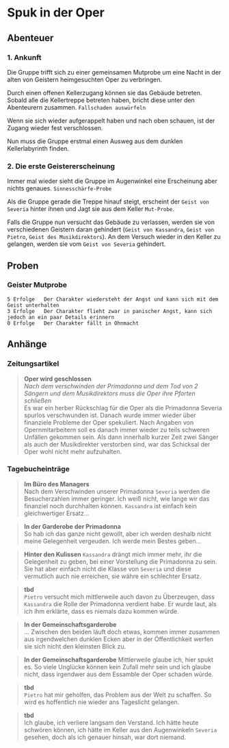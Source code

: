 # Spuk in der Oper

## Abenteuer

### 1. Ankunft

Die Gruppe trifft sich zu einer gemeinsamen Mutprobe um eine Nacht in der alten von Geistern heimgesuchten Oper zu verbringen.

Durch einen offenen Kellerzugang können sie das Gebäude betreten. Sobald alle die Kellertreppe betreten haben,
bricht diese unter den Abenteurern zusammen. `Fallschaden auswürfeln`

Wenn sie sich wieder aufgerappelt haben und nach oben schauen, ist der Zugang wieder fest verschlossen.

Nun muss die Gruppe erstmal einen Ausweg aus dem dunklen Kellerlabyrinth finden.

### 2. Die erste Geistererscheinung

Immer mal wieder sieht die Gruppe im Augenwinkel eine Erscheinung aber nichts genaues. `Sinnesschärfe-Probe`

Als die Gruppe gerade die Treppe hinauf steigt, erscheint der `Geist von Severia` hinter ihnen und Jagt sie aus dem Keller `Mut-Probe`.

Falls die Gruppe nun versucht das Gebäude zu verlassen, werden sie von verschiedenen Geistern daran gehindert
 (`Geist von Kassandra`, `Geist von Pietro`, `Geist des Musikdirektors`). 
An dem Versuch wieder in den Keller zu gelangen, werden sie vom `Geist von Severia` gehindert.

## Proben

### Geister Mutprobe

```
5 Erfolge   Der Charakter wiedersteht der Angst und kann sich mit dem Geist unterhalten
3 Erfolge   Der Charakter flieht zwar in panischer Angst, kann sich jedoch an ein paar Details erinnern
0 Erfolge   Der Charakter fällt in Ohnmacht
```

## Anhänge

### Zeitungsartikel

> **Oper wird geschlossen**  
> *Nach dem verschwinden der Primadonna und dem Tod von 2 Sängern und dem Musikdirektors muss die Oper ihre Pforten schließen*  
> Es war ein herber Rückschlag für die Oper als die Primadonna Severia spurlos verschwunden ist. Danach wurde immer wieder
> über finanziele Probleme der Oper spekuliert. Nach Angaben von Opernmitarbeitern soll es danach immer wieder zu teils
> schweren Unfällen gekommen sein. Als dann innerhalb kurzer Zeit zwei Sänger als auch der Musikdirekter verstorben sind,
> war das Schicksal der Oper wohl nicht mehr aufzuhalten.

### Tagebucheinträge

> **Im Büro des Managers**  
> Nach dem Verschwinden unserer Primadonna `Severia` werden die Besucherzahlen immer geringer.
> Ich weiß nicht, wie lange wir das finanziel noch durchhalten können. `Kassandra` ist einfach kein gleichwertiger Ersatz...

> **In der Garderobe der Primadonna**  
> So hab ich das ganze nicht gewollt, aber ich werden deshalb nicht meine Gelegenheit vergeuden. Ich werde mein Bestes geben...

> **Hinter den Kulissen**
> `Kassandra` drängt mich immer mehr, ihr die Gelegenheit zu geben, bei einer Vorstellung die Primadonna zu sein.
> Sie hat aber einfach nicht die Klasse von `Severia` und diese vermutlich auch nie erreichen, sie währe ein schlechter Ersatz.

> **tbd**  
> `Pietro` versucht mich mittlerweile auch davon zu Überzeugen, dass `Kassandra` die Rolle der Primadonna verdient habe.
> Er wurde laut, als ich ihm erklärte, dass es niemals dazu kommen würde.

> **In der Gemeinschaftsgarderobe**  
> ... Zwischen den beiden läuft doch etwas, kommen immer zusammen aus irgendwelchen dunklen Ecken aber in der Öffentlichkeit
> werfen sie sich nicht den kleinsten Blick zu.

> **In der Gemeinschaftsgarderobe**
> Mittlerweile glaube ich, hier spukt es. So viele Unglücke können kein Zufall mehr sein und ich glaube nicht,
> dass irgendwer aus dem Essamble der Oper schaden würde.

> **tbd**  
> `Pietro` hat mir geholfen, das Problem aus der Welt zu schaffen. So wird es hoffentlich nie wieder ans Tageslicht gelangen.

> **tbd**  
> Ich glaube, ich verliere langsam den Verstand. Ich hätte heute schwören können, ich hätte im Keller aus den Augenwinkeln
> `Severia` gesehen, doch als ich genauer hinsah, war dort niemand.
